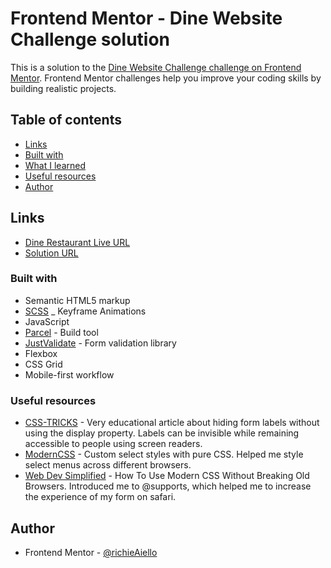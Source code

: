 # Frontend Mentor - Dine Website Challenge solution

This is a solution to the [Dine Website Challenge challenge on Frontend Mentor](https://www.frontendmentor.io/challenges/dine-restaurant-website-yAt7Vvxt7). Frontend Mentor challenges help you improve your coding skills by building realistic projects. 

## Table of contents

- [Links](#links)
- [Built with](#built-with)
- [What I learned](#what-i-learned)
- [Useful resources](#useful-resources)
- [Author](#author)

## Links

- [Dine Restaurant Live URL](https://dine-restaurant-website-richieaiello.netlify.app/)
- [Solution URL](https://www.frontendmentor.io/solutions/built-with-scss-parcel-and-justvalidate-form-validation-library-BJGnLhdrc)

### Built with

- Semantic HTML5 markup
- [SCSS](https://github.com/sass/dart-sass)
_ Keyframe Animations
- JavaScript
- [Parcel](https://parceljs.org/) - Build tool
- [JustValidate](https://github.com/horprogs/Just-validate) - Form validation library
- Flexbox
- CSS Grid
- Mobile-first workflow

### Useful resources

- [CSS-TRICKS](https://css-tricks.com/places-its-tempting-to-use-display-none-but-dont/) - Very educational article about hiding form labels without using the display property. Labels can be invisible while remaining accessible to people using screen readers.
- [ModernCSS](https://moderncss.dev/custom-select-styles-with-pure-css/) - Custom select styles with pure CSS. Helped me style select menus across different browsers.
- [Web Dev Simplified](https://www.youtube.com/watch?v=ZzuYbhKVPE0&t=445s&ab_channel=WebDevSimplified) - How To Use Modern CSS Without Breaking Old Browsers. Introduced me to @supports, which helped me to increase the experience of my form on safari.

## Author

- Frontend Mentor - [@richieAiello](https://www.frontendmentor.io/profile/richieAiello)